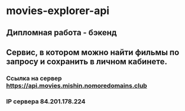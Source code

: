 # movies-explorer-api
## Дипломная работа - бэкенд
## Сервис, в котором можно найти фильмы по запросу и сохранить в личном кабинете.
### Ссылка на сервер https://api.movies.mishin.nomoredomains.club
### IP сервера 84.201.178.224
